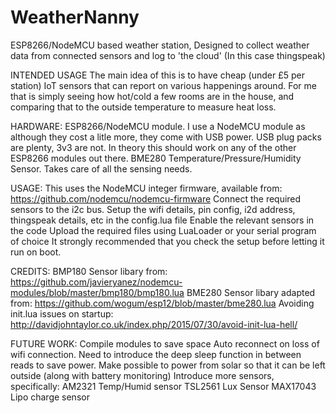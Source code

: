 # WeatherNanny
ESP8266/NodeMCU based weather station, Designed to collect weather data from connected sensors and log to 'the cloud' (In this case thingspeak)

INTENDED USAGE
The main idea of this is to have cheap (under £5 per station) IoT sensors that can report on various happenings around. For me that is simply seeing how hot/cold a few rooms are in the house, and comparing that to the outside temperature to measure heat loss. 

HARDWARE:
ESP8266/NodeMCU module. 
   I use a NodeMCU module as although they cost a litle more, they come with USB power. 
   USB plug packs are plenty, 3v3 are not. In theory this should work on any of the other ESP8266 modules out there.
BME280 Temperature/Pressure/Humidity Sensor. 
   Takes care of all the sensing needs.

USAGE:
This uses the NodeMCU integer firmware, available from:
     https://github.com/nodemcu/nodemcu-firmware
Connect the required sensors to the i2c bus.
Setup the wifi details, pin config, i2d address, thingspeak details, etc in the config.lua file
Enable the relevant sensors in the code
Upload the required files using LuaLoader or your serial program of choice
It strongly recommended that you check the setup before letting it run on boot.

CREDITS:
BMP180 Sensor libary from: 
   https://github.com/javieryanez/nodemcu-modules/blob/master/bmp180/bmp180.lua
BME280 Sensor libary adapted from: 
   https://github.com/wogum/esp12/blob/master/bme280.lua
Avoiding init.lua issues on startup:
   http://davidjohntaylor.co.uk/index.php/2015/07/30/avoid-init-lua-hell/

FUTURE WORK:
Compile modules to save space
Auto reconnect on loss of wifi connection.
Need to introduce the deep sleep function in between reads to save power.
Make possible to power from solar so that it can be left outside (along with battery monitoring)
Introduce more sensors, specifically:
  AM2321   Temp/Humid sensor
  TSL2561  Lux Sensor
  MAX17043 Lipo charge sensor
